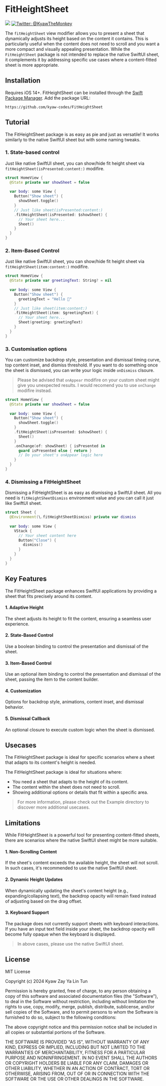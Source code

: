 # FitHeightSheet

<p align="left">
    <img src="https://img.shields.io/badge/iOS-14.0+-2980b9.svg" />
    <a href="https://twitter.com/KyawTheMonkey">
        <img src="https://img.shields.io/badge/Contact-@KyawTheMonkey-95a5a6.svg?style=flat" alt="Twitter: @KyawTheMonkey" />
    </a>
</p>

The `fitHeightSheet` view modifier allows you to present a sheet that dynamically adjusts its height based on the content it contains. This is particularly useful when the content does not need to scroll and you want a more compact and visually appealing presentation. While the `FitHeightSheet` package is not intended to replace the native SwiftUI sheet, it complements it by addressing specific use cases where a content-fitted sheet is more appropriate.

## Installation

Requires iOS 14+. FitHeightSheet can be installed through the [Swift Package Manager](https://developer.apple.com/documentation/swift_packages/adding_package_dependencies_to_your_app).
Add the package URL:
```
https://github.com/kyaw-codes/FitHeightSheet
```

## Tutorial

The FitHeightSheet package is as easy as pie and just as versatile! It works similarly to the native SwiftUI sheet but with some naming tweaks.

### 1. State-based control

Just like native SwiftUI sheet, you can show/hide fit height sheet via `fitHeightSheet(isPresented:content:)` modifire.

```swift
struct HomeView {
  @State private var showSheet = false
  
  var body: some View {
    Button("Show sheet") {
      showSheet.toggle()
    }
    // Just like sheet(isPresented:content:)
    .fitHeightSheet(isPresented: $showSheet) {
      // Your sheet here...
      Sheet()
    }
  }
}
```

### 2. Item-Based Control 
Just like native SwiftUI sheet, you can show/hide fit height sheet via `fitHeightSheet(item:content:)` modifire.

```swift
struct HomeView {
  @State private var greetingText: String? = nil
  
  var body: some View {
    Button("Show sheet") {
      greetingText = "Hello 👋"
    }
    // Just like sheet(item:content:)
    .fitHeightSheet(item: $greetingText) {
      // Your sheet here...
      Sheet(greeting: greetingText)
    }
  }
}
```

### 3. Customisation options
You can customize backdrop style, presentation and dismissal timing curve, top content inset, and dismiss threshold. If you want to do something once the sheet is dismissed, you can write your logic inside `onDismiss` clsoure.

> Please be advised that `onAppear` modifire on your custom sheet might give you unexpected results. I would recomend you to use `onChange` modifire instead.

```swift
struct HomeView {
  @State private var showSheet = false
  
  var body: some View {
    Button("Show sheet") {
      showSheet.toggle()
    }
    .fitHeightSheet(isPresented: $showSheet) {
      Sheet()
    }
    .onChange(of: showSheet) { isPresented in
      guard isPresented else { return }
      // Do your sheet's onAppear logic here
    }
  }
}
```

### 4. Dismissing a FitHeightSheet
Dismissing a FitHeightSheet is as easy as dismissing a SwiftUI sheet. All you need is `fitHeightSheetDismiss` environment value and you can call it just like SwiftUI sheet.

```swift
struct Sheet {
  @Environment(\.fitHeightSheetDismiss) private var dismiss
  
  var body: some View {
    VStack {
      // Your sheet content here
      Button("Close") {
        dismiss()
      }
    }
  }
}
```

## Key Features
The FitHeightSheet package enhances SwiftUI applications by providing a sheet that fits precisely around its content.

#### 1. Adaptive Height 
The sheet adjusts its height to fit the content, ensuring a seamless user experience.

#### 2. State-Based Control 
Use a boolean binding to control the presentation and dismissal of the sheet.

#### 3. Item-Based Control 
Use an optional item binding to control the presentation and dismissal of the sheet, passing the item to the content builder.

#### 4. Customization 
Options for backdrop style, animations, content inset, and dismissal behavior.

#### 5. Dismissal Callback 
An optional closure to execute custom logic when the sheet is dismissed.

## Usecases
The FitHeightSheet package is ideal for specific scenarios where a sheet that adapts to its content's height is needed. 

The FitHeightSheet package is ideal for situations where:
- You need a sheet that adapts to the height of its content.
- The content within the sheet does not need to scroll.
- Showing additional options or details that fit within a specific area.

> For more information, please check out the Example directory to discover more additional usecases.

## Limitations

While FitHeightSheet is a powerful tool for presenting content-fitted sheets, there are scenarios where the native SwiftUI sheet might be more suitable.

#### 1. Non-Scrolling Content 
If the sheet's content exceeds the available height, the sheet will not scroll. In such cases, it's recommended to use the native SwiftUI sheet.
   
#### 2. Dynamic Height Updates
When dynamically updating the sheet's content height (e.g., expanding/collapsing text), the backdrop opacity will remain fixed instead of adjusting based on the drag offset.

#### 3. Keyboard Support 
The package does not currently support sheets with keyboard interactions. If you have an input text field inside your sheet, the backdrop opacity will become fully opaque when the keyboard is displayed.

> In above cases, please use the native SwiftUI sheet.

## License

MIT License

Copyright (c) 2024 Kyaw Zay Ya Lin Tun

Permission is hereby granted, free of charge, to any person obtaining a copy
of this software and associated documentation files (the "Software"), to deal
in the Software without restriction, including without limitation the rights
to use, copy, modify, merge, publish, distribute, sublicense, and/or sell
copies of the Software, and to permit persons to whom the Software is
furnished to do so, subject to the following conditions:

The above copyright notice and this permission notice shall be included in all
copies or substantial portions of the Software.

THE SOFTWARE IS PROVIDED "AS IS", WITHOUT WARRANTY OF ANY KIND, EXPRESS OR
IMPLIED, INCLUDING BUT NOT LIMITED TO THE WARRANTIES OF MERCHANTABILITY,
FITNESS FOR A PARTICULAR PURPOSE AND NONINFRINGEMENT. IN NO EVENT SHALL THE
AUTHORS OR COPYRIGHT HOLDERS BE LIABLE FOR ANY CLAIM, DAMAGES OR OTHER
LIABILITY, WHETHER IN AN ACTION OF CONTRACT, TORT OR OTHERWISE, ARISING FROM,
OUT OF OR IN CONNECTION WITH THE SOFTWARE OR THE USE OR OTHER DEALINGS IN THE
SOFTWARE.